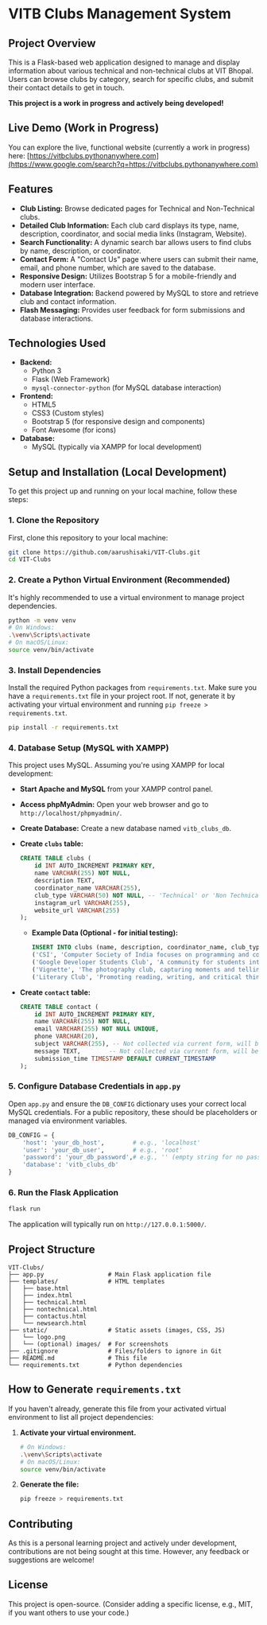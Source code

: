 # VITB Clubs Management System

## Project Overview

This is a Flask-based web application designed to manage and display information about various technical and non-technical clubs at VIT Bhopal. Users can browse clubs by category, search for specific clubs, and submit their contact details to get in touch.

**This project is a work in progress and actively being developed\!**

## Live Demo (Work in Progress)

You can explore the live, functional website (currently a work in progress) here:
[https://vitbclubs.pythonanywhere.com](https://www.google.com/search?q=https://vitbclubs.pythonanywhere.com)

## Features

  * **Club Listing:** Browse dedicated pages for Technical and Non-Technical clubs.
  * **Detailed Club Information:** Each club card displays its type, name, description, coordinator, and social media links (Instagram, Website).
  * **Search Functionality:** A dynamic search bar allows users to find clubs by name, description, or coordinator.
  * **Contact Form:** A "Contact Us" page where users can submit their name, email, and phone number, which are saved to the database.
  * **Responsive Design:** Utilizes Bootstrap 5 for a mobile-friendly and modern user interface.
  * **Database Integration:** Backend powered by MySQL to store and retrieve club and contact information.
  * **Flash Messaging:** Provides user feedback for form submissions and database interactions.

## Technologies Used

  * **Backend:**
      * Python 3
      * Flask (Web Framework)
      * `mysql-connector-python` (for MySQL database interaction)
  * **Frontend:**
      * HTML5
      * CSS3 (Custom styles)
      * Bootstrap 5 (for responsive design and components)
      * Font Awesome (for icons)
  * **Database:**
      * MySQL (typically via XAMPP for local development)

## Setup and Installation (Local Development)

To get this project up and running on your local machine, follow these steps:

### 1\. Clone the Repository

First, clone this repository to your local machine:

```bash
git clone https://github.com/aarushisaki/VIT-Clubs.git
cd VIT-Clubs
```

### 2\. Create a Python Virtual Environment (Recommended)

It's highly recommended to use a virtual environment to manage project dependencies.

```bash
python -m venv venv
# On Windows:
.\venv\Scripts\activate
# On macOS/Linux:
source venv/bin/activate
```

### 3\. Install Dependencies

Install the required Python packages from `requirements.txt`. Make sure you have a `requirements.txt` file in your project root. If not, generate it by activating your virtual environment and running `pip freeze > requirements.txt`.

```bash
pip install -r requirements.txt
```

### 4\. Database Setup (MySQL with XAMPP)

This project uses MySQL. Assuming you're using XAMPP for local development:

  * **Start Apache and MySQL** from your XAMPP control panel.

  * **Access phpMyAdmin:** Open your web browser and go to `http://localhost/phpmyadmin/`.

  * **Create Database:** Create a new database named `vitb_clubs_db`.

  * **Create `clubs` table:**

    ```sql
    CREATE TABLE clubs (
        id INT AUTO_INCREMENT PRIMARY KEY,
        name VARCHAR(255) NOT NULL,
        description TEXT,
        coordinator_name VARCHAR(255),
        club_type VARCHAR(50) NOT NULL, -- 'Technical' or 'Non Technical'
        instagram_url VARCHAR(255),
        website_url VARCHAR(255)
    );
    ```

      * **Example Data (Optional - for initial testing):**
        ```sql
        INSERT INTO clubs (name, description, coordinator_name, club_type, instagram_url, website_url) VALUES
        ('CSI', 'Computer Society of India focuses on programming and competitive coding.', 'Dr. A. Sharma', 'Technical', 'https://www.instagram.com/csi_vitb/', 'https://csi-vitb.github.io/'),
        ('Google Developer Students Club', 'A community for students interested in Google developer technologies.', 'Ms. R. Singh', 'Technical', 'https://www.instagram.com/gdscvitbhopal/', 'https://gdsc.community.dev/vellore-institute-of-technology-bhopal/'),
        ('Vignette', 'The photography club, capturing moments and telling stories through lenses.', 'Mr. S. Kumar', 'Non Technical', 'https://www.instagram.com/vignettevitb/', 'abcd'),
        ('Literary Club', 'Promoting reading, writing, and critical thinking through debates and discussions.', 'Dr. V. Rao', 'Non Technical', 'abcd', 'abcd');
        ```

  * **Create `contact` table:**

    ```sql
    CREATE TABLE contact (
        id INT AUTO_INCREMENT PRIMARY KEY,
        name VARCHAR(255) NOT NULL,
        email VARCHAR(255) NOT NULL UNIQUE,
        phone VARCHAR(20),
        subject VARCHAR(255), -- Not collected via current form, will be NULL
        message TEXT,        -- Not collected via current form, will be NULL
        submission_time TIMESTAMP DEFAULT CURRENT_TIMESTAMP
    );
    ```

### 5\. Configure Database Credentials in `app.py`

Open `app.py` and ensure the `DB_CONFIG` dictionary uses your correct local MySQL credentials. For a public repository, these should be placeholders or managed via environment variables.

```python
DB_CONFIG = {
    'host': 'your_db_host',        # e.g., 'localhost'
    'user': 'your_db_user',        # e.g., 'root'
    'password': 'your_db_password',# e.g., '' (empty string for no password)
    'database': 'vitb_clubs_db'
}
```

### 6\. Run the Flask Application

```bash
flask run
```

The application will typically run on `http://127.0.0.1:5000/`.

## Project Structure

```
VIT-Clubs/
├── app.py                  # Main Flask application file
├── templates/              # HTML templates
│   ├── base.html
│   ├── index.html
│   ├── technical.html
│   ├── nontechnical.html
│   ├── contactus.html
│   └── newsearch.html
├── static/                 # Static assets (images, CSS, JS)
│   └── logo.png
│   └── (optional) images/  # For screenshots
├── .gitignore              # Files/folders to ignore in Git
├── README.md               # This file
└── requirements.txt        # Python dependencies
```

## How to Generate `requirements.txt`

If you haven't already, generate this file from your activated virtual environment to list all project dependencies:

1.  **Activate your virtual environment.**
    ```bash
    # On Windows:
    .\venv\Scripts\activate
    # On macOS/Linux:
    source venv/bin/activate
    ```
2.  **Generate the file:**
    ```bash
    pip freeze > requirements.txt
    ```

## Contributing

As this is a personal learning project and actively under development, contributions are not being sought at this time. However, any feedback or suggestions are welcome\!

## License

This project is open-source. (Consider adding a specific license, e.g., MIT, if you want others to use your code.)
